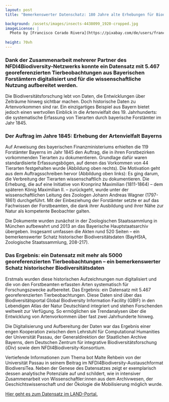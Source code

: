 ```yaml
---
layout: post 
title: "Bemerkenswerter Datenschatz: 180 Jahre alte Erhebungen für Biodiversitätsforschung mobilisiert"

background: /assets/images/insects-4438099_1920-cropped.jpg
imageLicense: |
  Photo by [Francisco Corado Rivera](https://pixabay.com/de/users/franciscojaviercorador-1727916/?utm_source=link-attribution&utm_medium=referral&utm_campaign=image&utm_content=4438099) via [Pixabay](https://pixabay.com/de/photos/insekten-crisopa-crisopa-gr%C3%BCn-4438099/)
  
height: 70vh
---
```


### Dank der Zusammenarbeit mehrerer Partner des NFDI4Biodiversity-Netzwerks konnte ein Datensatz mit 5.467 georeferenzierten Tierbeobachtungen aus Bayerischen Forstämtern digitalisiert und für die wissenschaftliche Nutzung aufbereitet werden.

Die Biodiversitätsforschung lebt von Daten, die Entwicklungen über Zeiträume hinweg sichtbar machen. Doch historische Daten zu Artenvorkommen sind rar. Ein einzigartiges Beispiel aus Bayern bietet jedoch einen wertvollen Einblick in die Artenvielfalt des 19. Jahrhunderts: die systematische Erfassung von Tierarten durch bayerische Forstämter im Jahr 1845.

### Der Auftrag im Jahre 1845: Erhebung der Artenvielfalt Bayerns

Auf Anweisung des bayerischen Finanzministeriums erhielten die 119 Forstämter Bayerns im Jahr 1845 den Auftrag, die in ihren Forstbezirken vorkommenden Tierarten zu dokumentieren. Grundlage dafür waren standardisierte Erfassungsbögen, auf denen das Vorkommen von 44 Tierarten festgehalten wurde (Abbildung oben rechts). Die Motivation geht aus dem Auftragsschreiben hervor (Abbildung oben links): Es ging darum, die Verbreitung der Tierarten wissenschaftlich zu dokumentieren. Die Erhebung, die auf eine Initiative von Kronprinz Maximilian (1811-1864) – dem späteren König Maximilian II. – zurückgeht, wurde unter der wissenschaftlichen Leitung des Zoologen Johann Andreas Wagner (1797-1861) durchgeführt. Mit der Einbeziehung der Forstämter setzte er auf das Fachwissen der Forstbeamten, die dank ihrer Ausbildung und ihrer Nähe zur Natur als kompetente Beobachter galten.

Die Dokumente wurden zunächst in der Zoologischen Staatssammlung in München aufbewahrt und 2013 an das Bayerische Hauptstaatsarchiv übergeben. Insgesamt umfassen die Akten rund 520 Seiten – ein bemerkenswerter Schatz historischer Biodiversitätsdaten (BayHStA, Zoologische Staatssammlung, 208-217).

### Das Ergebnis: ein Datensatz mit mehr als 5000 georeferenzierten Tierbeobachtungen – ein bemerkenswerter Schatz historischer Biodiversitätsdaten

Erstmals wurden diese historischen Aufzeichnungen nun digitalisiert und die von den Forstbeamten erfassten Arten systematisch für Forschungszwecke aufbereitet. Das Ergebnis: ein Datensatz mit 5.467 georeferenzierten Tierbeobachtungen. Diese Daten sind über das Biodiversitätsportal Global Biodiversity Information Facility (GBIF) in den Lebendigen Atlas der Natur Deutschland integriert und stehen Forschenden weltweit zur Verfügung. So ermöglichen sie Trendanalysen über die Entwicklung von Artenvorkommen über fast zwei Jahrhunderte hinweg.

Die Digitalisierung und Aufbereitung der Daten war das Ergebnis einer engen Kooperation zwischen dem Lehrstuhl für Computational Humanities der Universität Passau, der Generaldirektion der Staatlichen Archive Bayerns, dem Deutschen Zentrum für integrative Biodiversitätsforschung (iDiv) sowie dem NFDI4Biodiversity-Konsortium.

Vertiefende Informationen zum Thema bot Malte Rehbein von der Universität Passau in seinem Beitrag im NFDI4Biodiversity-Austauschformat BiodiversiTea. Neben der Genese des Datensatzes zeigt er exemplarisch dessen analytische Potenziale auf und schildert, wie in intensiver Zusammenarbeit von Wissenschaftler:innen aus dem Archivwesen, der Geschichtswissenschaft und der Ökologie die Mobilisierung möglich wurde.

[Hier geht es zum Datensatz im LAND-Portal.]({{site.url}}occurrence/search/?datasetKey=11c5c7f0-08cf-4a8b-a0e2-dfbc9ad768e3) 




